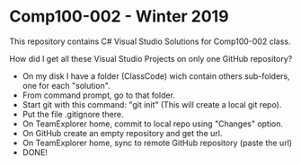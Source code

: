 # Comp100-002 - Winter 2019

This repository contains C# Visual Studio Solutions for Comp100-002 class.

How did I get all these Visual Studio Projects on only one GitHub repository?
  - On my disk I have a folder (ClassCode) wich contain others sub-folders, one for each "solution".
  - From command prompt, go to that folder.
  - Start git with this command: "git init" (This will create a local git repo).
  - Put the file .gitignore there.
  - On TeamExplorer home, commit to local repo using "Changes" option.
  - On GitHub create an empty repository and get the url.
  - On TeamExplorer home, sync to remote GitHub repository (paste the url)
  - DONE!

